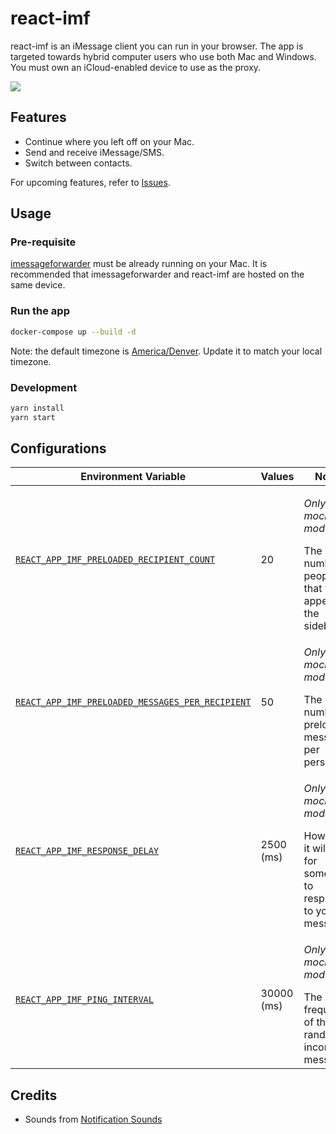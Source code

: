 # react-imf

react-imf is an iMessage client you can run in your browser. The app is targeted towards hybrid computer users who use both Mac and Windows. You must own an iCloud-enabled device to use as the proxy.

<img src="https://user-images.githubusercontent.com/20038316/139573787-503d238b-ab1e-4f83-b376-e9049ea3d22d.png" />

## Features

* Continue where you left off on your Mac.
* Send and receive iMessage/SMS.
* Switch between contacts.

For upcoming features, refer to [Issues](https://github.com/jaeseopark/react-imf/issues).

## Usage

### Pre-requisite

[imessageforwarder](https://github.com/jaeseopark/imessageforwarder) must be already running on your Mac. It is recommended that imessageforwarder and react-imf are hosted on the same device.

### Run the app

```bash
docker-compose up --build -d
```

Note: the default timezone is [America/Denver](docker-compose.yml#L13). Update it to match your local timezone.

### Development

```bash
yarn install
yarn start
```

## Configurations

|Environment Variable|Values|Notes|
|---|---|---|
|[`REACT_APP_IMF_PRELOADED_RECIPIENT_COUNT`](.env.development#L1)|20|<p>_Only in the mock mode_</p>The number of people that will appear in the sidebar.|
|[`REACT_APP_IMF_PRELOADED_MESSAGES_PER_RECIPIENT`](.env.development#L2)|50|<p>_Only in the mock mode_</p>The number of preloaded messages per person.|
|[`REACT_APP_IMF_RESPONSE_DELAY`](.env.development#L3)|2500 (ms)|<p>_Only in the mock mode_</p>How long it will take for someone to respond to your message.|
|[`REACT_APP_IMF_PING_INTERVAL`](.env.development#L4)|30000 (ms)|<p>_Only in the mock mode_</p>The frequency of the random incoming messages.|

## Credits

* Sounds from [Notification Sounds](https://notificationsounds.com/)
